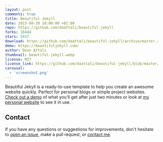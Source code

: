```yaml
---
layout: post
comments: true
title: Beautiful Jekyll
date: 2015-08-20 18:00:00 +01:00
repo: https://github.com/daattali/beautiful-jekyll
forks: 16444
stars: 5437
download: https://github.com/daattali/beautiful-jekyll/archive/master.zip
demo: https://beautifuljekyll.com/
author: Dean Attali
thumbnail: beautiful-jekyll.webp
license: MIT
license_link: https://github.com/daattali/beautiful-jekyll/blob/master/LICENSE
carousel:
  - 'screenshot.png'
---
```


Beautiful Jekyll is a ready-to-use template to help you create an awesome website quickly. Perfect for personal blogs or simple project websites. [Check out a demo](https://beautifuljekyll.com/) of what you'll get after just two minutes or look at [my personal website](https://deanattali.com/) to see it in use.

## Contact

If you have any questions or suggestions for improvements, don't hesitate to [open an issue](https://github.com/daattali/beautiful-jekyll/issues), make a pull request, or [contact me](https://deanattali.com/aboutme#contact).
